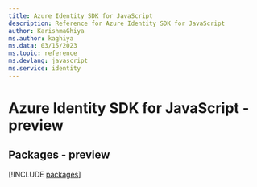 ```yaml
---
title: Azure Identity SDK for JavaScript
description: Reference for Azure Identity SDK for JavaScript
author: KarishmaGhiya
ms.author: kaghiya
ms.data: 03/15/2023
ms.topic: reference
ms.devlang: javascript
ms.service: identity
---
```

# Azure Identity SDK for JavaScript - preview
## Packages - preview
[!INCLUDE [packages](identity-index.md)]